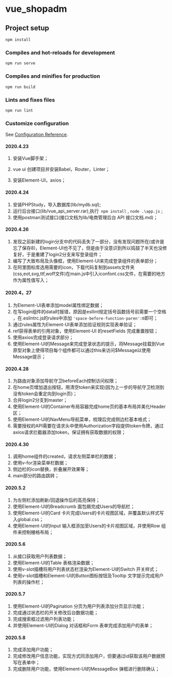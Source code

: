 # vue_shopadm

## Project setup
```
npm install
```

### Compiles and hot-reloads for development
```
npm run serve
```

### Compiles and minifies for production
```
npm run build
```

### Lints and fixes files
```
npm run lint
```

### Customize configuration
See [Configuration Reference](https://cli.vuejs.org/config/).



#### 2020.4.23 
 1. 安装Vue脚手架；

 2. vue ui 创建项目并安装Babel，Router，Linter；

 3. 安装Element-UI，axios；

#### 2020.4.24
1. 安装PHPStudy，导入数据库(lib/mydb.sql);
2. 运行后台接口(lib/vue_api_server.rar),执行` npm install` , `node .\app.js` ;
2. 使用postman测试接口(接口文档为lib/电商管理后台 API 接口文档.md)；

#### 2020.4.26
1. 发现之前新建的login分支中的代码丢失了一部分，没有发现问题所在(或许是忘了保存8)，Element-UI也不见了，但是由于没意识到所以捣鼓了半天也没修复好，于是重建了login2分支来写登录组件；
2. 编写了大致布局及头像框，使用Element-UI来完成登录组件的表单部分；
3. 在阿里图标库选用需要的icon，下载代码复制到assets文件夹(css,eot,svg,ttf,woff文件)在main.js中引入iconfont.css文件，在需要的地方作为属性值写入；

#### 2020.4，27
1. 为Element-UI表单添加model属性绑定数据；
2. 在写login组件的data时报错，原因是esllint规定括号函数括号前需要一个空格 ，在.eslintrc.js的rules中添加 `'space-before-function-paren':0`即可；
3. 通过rules属性为Element-UI表单添加验证规则实现表单验证；
4. ref获得表单的引用对象，使用Element-UI 的resetFields 完成重置按钮；
5. 使用axios完成登录请求部分；
6. 使用Element-UI的Message来完成登录状态的提示，将Message挂载到Vue原型对象上使得项目每个组件都可以通过this来访问$Message以使用Message提示；

#### 2020.4.28
1. 为路由对象添加导航守卫beforeEach控制访问权限；
2. 在home页增加退出按钮，用清空token来实现(因为上一步的导航守卫检测到没有token会重定向到login页)；
3. 合并login2分支到master；
4. 使用Element-UI的Container布局容器完成home页的基本布局并美化Header区；
5. 使用Element-UI的NavMenu导航菜单，梳理后完成侧边栏基本格式；
6. 需要授权的API需要在请求头中使用Authorization字段提供token令牌，通过axios请求拦截器添加token，保证拥有获取数据的权限；

#### 2020.4.30
1. 调用home组件的created，请求左侧菜单栏的数据；
2. 使用v-for渲染菜单栏数据；
3. 侧边栏的icon替换，折叠展开效果等；
4. main部分的路由跳转；

#### 2020.5.2
1. 为左侧栏添加刷新/回退操作后的高亮保持；
2. 使用Element-UI的Breadcrumb 面包屑完成Users的导航栏；
3. 使用Element-UI的Card 卡片完成Users的卡片视图区域，并覆盖默认样式写入global.css；
4. 使用Element-UI的Input 输入框添加至Users的卡片视图区域，并使用Row 组件来控制栅格布局；

#### 2020.5.6
1. 从接口获取用户列表数据；
2. 使用Element-UI的Table 表格渲染数据；
3. 使用v-slot插槽将用户列表状态栏渲染为Element-UI的Switch 开关样式；
4. 使用v-slot插槽和Element-UI的Button图标按钮及Tooltip 文字提示完成用户列表的操作栏；

#### 2020.5.7
1. 使用Element-UI的Pagination 分页为用户列表添加分页显示功能；
2. 完成通过状态栏的开关修改后台数据功能；
3. 完成搜索框过滤用户列表功能；
4. 并使用Element-UI的Dialog 对话框和Form 表单完成添加用户的表单；

#### 2020.5.8
1. 完成添加用户功能；
2. 完成修改用户信息功能，实现方式同添加用户，但要通过id获取该用户数据预写在表单中；
3. 完成删除用户功能，使用Element-UI的MessageBox 弹框进行删除确认；